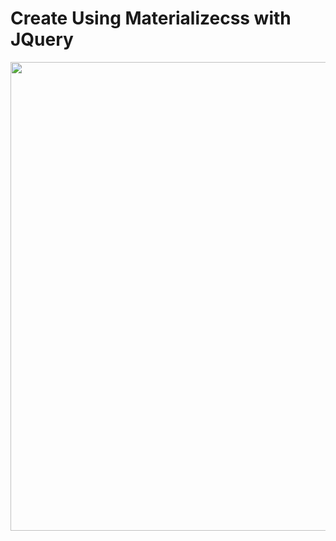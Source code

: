 <h1>Create Using Materializecss with JQuery</h1>

<p align="center">
    <img src="https://image.ibb.co/g5hWZe/Screenshot_2018_09_01_23_06_34.png" width="750">
</p>